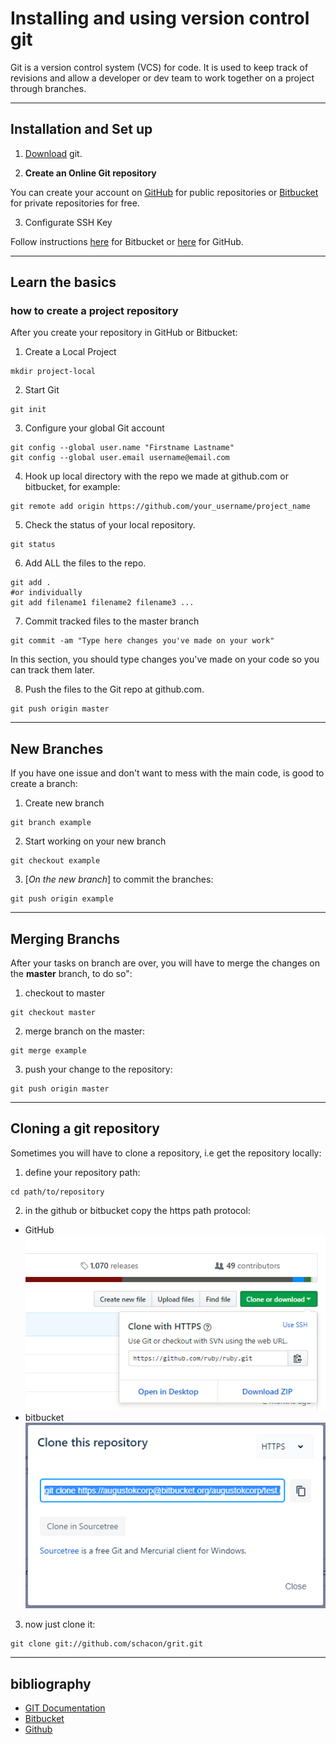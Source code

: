 # Installing and using version control git

Git is a version control system (VCS) for code. It is used to keep track of revisions and allow a developer or dev team to work together on a project through branches.

---
## Installation and Set up

1. [Download](https://git-scm.com/downloads) git.

2. **Create an Online Git repository**

You can create your account on [GitHub](https://github.com/) for public repositories or [Bitbucket](https://bitbucket.org/) for private repositories for free.


3. Configurate SSH Key

Follow instructions [here](https://confluence.atlassian.com/bitbucket/set-up-an-ssh-key-728138079.html) for Bitbucket or [here](https://help.github.com/articles/connecting-to-github-with-ssh/) for GitHub.

---
## Learn the basics

### how to create a project repository

After you create your repository in GitHub or Bitbucket:

1. Create a Local Project
```
mkdir project-local
```

2. Start Git
```
git init
```
3. Configure your global Git account
```
git config --global user.name "Firstname Lastname"
git config --global user.email username@email.com
```

4. Hook up local directory with the repo we made at github.com or bitbucket, for example:
```
git remote add origin https://github.com/your_username/project_name
```

5. Check the status of your local repository.
```
git status
```
6. Add ALL the files to the repo.
```Shell
git add .
#or individually
git add filename1 filename2 filename3 ...
```
7. Commit tracked files to the master branch
```
git commit -am "Type here changes you've made on your work"
```
In this section, you should type changes you've made on your code so you can track them later.

8. Push the files to the Git repo at github.com.
```Shell
git push origin master
```

---
## New Branches
If you have one issue and don't want to mess with the main code, is good to create a branch:

1. Create new branch
```Shell
git branch example
```
2. Start working on your new branch
```Shell
git checkout example
```
3. [*On the new branch*] to commit the branches:
```Shell
git push origin example
```

---

## Merging Branchs
After your tasks on branch are over, you will have to merge the changes on the **master** branch, to do so":

1. checkout to master
```Shell
git checkout master
```
2. merge branch on the master:
```Shell
git merge example
```
3. push your change to the repository:
```Shell
git push origin master
```

---
## Cloning a git repository
Sometimes you will have to clone a repository, i.e get the repository locally:
1. define your repository path:
```Shell
cd path/to/repository
```
2. in the github or bitbucket copy the https path protocol:
  * GitHub
![github](img\git\github_clone.PNG)
  * bitbucket
![bitbucket](img\git\bitbucket_clone.PNG)

3. now just clone it:
```
git clone git://github.com/schacon/grit.git
```
---

## bibliography

* [GIT Documentation](https://git-scm.com/book/en/v2)
* [Bitbucket](http://bitbucket.org)
* [Github](https://github.com/)
